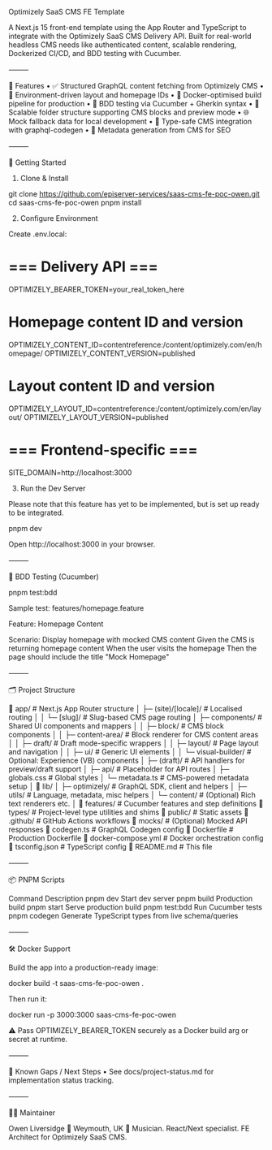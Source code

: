 Optimizely SaaS CMS FE Template

A Next.js 15 front-end template using the App Router and TypeScript to integrate with the Optimizely SaaS CMS Delivery API. Built for real-world headless CMS needs like authenticated content, scalable rendering, Dockerized CI/CD, and BDD testing with Cucumber.

⸻

🧩 Features
• ✅ Structured GraphQL content fetching from Optimizely CMS
• 🔧 Environment-driven layout and homepage IDs
• 🐳 Docker-optimised build pipeline for production
• 🧪 BDD testing via Cucumber + Gherkin syntax
• 🧠 Scalable folder structure supporting CMS blocks and preview mode
• 🌐 Mock fallback data for local development
• 📐 Type-safe CMS integration with graphql-codegen
• 🧾 Metadata generation from CMS for SEO

⸻

🚀 Getting Started

1. Clone & Install

git clone https://github.com/episerver-services/saas-cms-fe-poc-owen.git
cd saas-cms-fe-poc-owen
pnpm install

2. Configure Environment

Create .env.local:

# === Delivery API ===

OPTIMIZELY_BEARER_TOKEN=your_real_token_here

# Homepage content ID and version

OPTIMIZELY_CONTENT_ID=contentreference:/content/optimizely.com/en/homepage/
OPTIMIZELY_CONTENT_VERSION=published

# Layout content ID and version

OPTIMIZELY_LAYOUT_ID=contentreference:/content/optimizely.com/en/layout/
OPTIMIZELY_LAYOUT_VERSION=published

# === Frontend-specific ===

SITE_DOMAIN=http://localhost:3000

3. Run the Dev Server

Please note that this feature has yet to be implemented, but is set up ready to be integrated.

pnpm dev

Open http://localhost:3000 in your browser.

⸻

🧪 BDD Testing (Cucumber)

pnpm test:bdd

Sample test: features/homepage.feature

Feature: Homepage Content

Scenario: Display homepage with mocked CMS content
Given the CMS is returning homepage content
When the user visits the homepage
Then the page should include the title "Mock Homepage"

⸻

🗂️ Project Structure

📁 app/ # Next.js App Router structure
│ ├─ (site)/[locale]/ # Localised routing
│ │ └─ [slug]/ # Slug-based CMS page routing
│ ├─ components/ # Shared UI components and mappers
│ │ ├─ block/ # CMS block components
│ │ ├─ content-area/ # Block renderer for CMS content areas
│ │ ├─ draft/ # Draft mode-specific wrappers
│ │ ├─ layout/ # Page layout and navigation
│ │ ├─ ui/ # Generic UI elements
│ │ └─ visual-builder/ # Optional: Experience (VB) components
│ ├─ (draft)/ # API handlers for preview/draft support
│ ├─ api/ # Placeholder for API routes
│ ├─ globals.css # Global styles
│ └─ metadata.ts # CMS-powered metadata setup
│
📁 lib/
│ ├─ optimizely/ # GraphQL SDK, client and helpers
│ ├─ utils/ # Language, metadata, misc helpers
│ └─ content/ # (Optional) Rich text renderers etc.
│
📁 features/ # Cucumber features and step definitions
📁 types/ # Project-level type utilities and shims
📁 public/ # Static assets
📁 .github/ # GitHub Actions workflows
📁 mocks/ # (Optional) Mocked API responses
📄 codegen.ts # GraphQL Codegen config
📄 Dockerfile # Production Dockerfile
📄 docker-compose.yml # Docker orchestration config
📄 tsconfig.json # TypeScript config
📄 README.md # This file

⸻

📦 PNPM Scripts

Command Description
pnpm dev Start dev server
pnpm build Production build
pnpm start Serve production build
pnpm test:bdd Run Cucumber tests
pnpm codegen Generate TypeScript types from live schema/queries

⸻

🛠️ Docker Support

Build the app into a production-ready image:

docker build -t saas-cms-fe-poc-owen .

Then run it:

docker run -p 3000:3000 saas-cms-fe-poc-owen

⚠️ Pass OPTIMIZELY_BEARER_TOKEN securely as a Docker build arg or secret at runtime.

⸻

📌 Known Gaps / Next Steps
• See docs/project-status.md for implementation status tracking.

⸻

👨‍💻 Maintainer

Owen Liversidge
📍 Weymouth, UK
🎸 Musician. React/Next specialist. FE Architect for Optimizely SaaS CMS.
